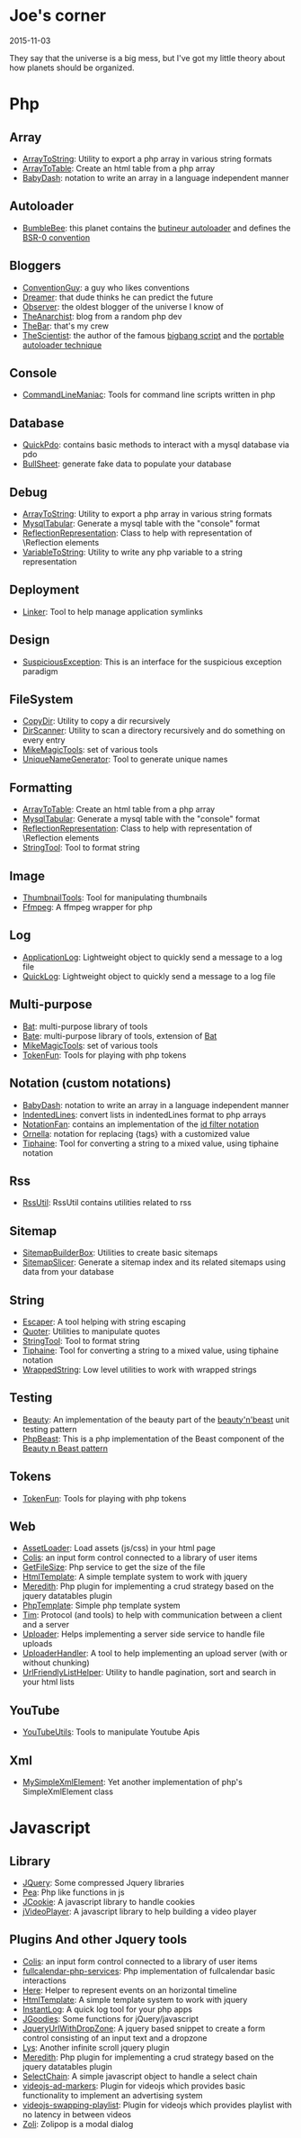 Joe's corner
=================
2015-11-03



They say that the universe is a big mess,
but I've got my little theory about how planets should be organized.





Php
=======


Array 
--------------
- [ArrayToString](https://github.com/lingtalfi/ArrayToString): Utility to export a php array in various string formats 
- [ArrayToTable](https://github.com/lingtalfi/ArrayToTable): Create an html table from a php array
- [BabyDash](https://github.com/lingtalfi/BabyDash): notation to write an array in a language independent manner



Autoloader 
--------------
- [BumbleBee](https://github.com/lingtalfi/BumbleBee): this planet contains the [butineur autoloader](https://github.com/lingtalfi/BumbleBee/tree/master/Autoload) and defines the [BSR-0 convention](https://github.com/lingtalfi/BumbleBee/blob/master/Autoload/convention.bsr0.eng.md) 


Bloggers
-----------
- [ConventionGuy](https://github.com/lingtalfi/ConventionGuy): a guy who likes conventions
- [Dreamer](https://github.com/lingtalfi/Dreamer): that dude thinks he can predict the future
- [Observer](https://github.com/lingtalfi/Observer): the oldest blogger of the universe I know of
- [TheAnarchist](https://github.com/lingtalfi/TheAnarchist): blog from a random php dev
- [TheBar](https://github.com/lingtalfi/TheBar): that's my crew
- [TheScientist](https://github.com/lingtalfi/TheScientist): the author of the famous [bigbang script](https://github.com/lingtalfi/TheScientist/blob/master/bigbang/bigbang.php) and the [portable autoloader technique](https://github.com/lingtalfi/TheScientist/blob/master/convention.portableAutoloader.eng.md)


Console
----------
- [CommandLineManiac](https://github.com/lingtalfi/CommandLineManiac): Tools for command line scripts written in php



Database 
--------------
- [QuickPdo](https://github.com/lingtalfi/QuickPdo): contains basic methods to interact with a mysql database via pdo 
- [BullSheet](https://github.com/lingtalfi/BullSheet): generate fake data to populate your database 


Debug 
--------------
- [ArrayToString](https://github.com/lingtalfi/ArrayToString): Utility to export a php array in various string formats 
- [MysqlTabular](https://github.com/lingtalfi/MysqlTabular): Generate a mysql table with the "console" format
- [ReflectionRepresentation](https://github.com/lingtalfi/ReflectionRepresentation): Class to help with representation of \Reflection elements
- [VariableToString](https://github.com/lingtalfi/VariableToString): Utility to write any php variable to a string representation


Deployment
--------------

- [Linker](https://github.com/lingtalfi/Linker): Tool to help manage application symlinks




Design
-----------
- [SuspiciousException](https://github.com/lingtalfi/SuspiciousException): This is an interface for the suspicious exception paradigm


FileSystem 
--------------

- [CopyDir](https://github.com/lingtalfi/CopyDir): Utility to copy a dir recursively
- [DirScanner](https://github.com/lingtalfi/DirScanner): Utility to scan a directory recursively and do something on every entry
- [MikeMagicTools](https://github.com/lingtalfi/MikeMagicTools): set of various tools
- [UniqueNameGenerator](https://github.com/lingtalfi/UniqueNameGenerator): Tool to generate unique names



Formatting
--------------
- [ArrayToTable](https://github.com/lingtalfi/ArrayToTable): Create an html table from a php array
- [MysqlTabular](https://github.com/lingtalfi/MysqlTabular): Generate a mysql table with the "console" format
- [ReflectionRepresentation](https://github.com/lingtalfi/ReflectionRepresentation): Class to help with representation of \Reflection elements
- [StringTool](https://github.com/lingtalfi/StringFormatter): Tool to format string


Image
--------------
- [ThumbnailTools](https://github.com/lingtalfi/ThumbnailTools): Tool for manipulating thumbnails
- [Ffmpeg](https://github.com/lingtalfi/Ffmpeg): A ffmpeg wrapper for php


Log 
--------------
- [ApplicationLog](https://github.com/lingtalfi/ApplicationLog): Lightweight object to quickly send a message to a log file
- [QuickLog](https://github.com/lingtalfi/QuickLog): Lightweight object to quickly send a message to a log file




Multi-purpose 
--------------
- [Bat](https://github.com/lingtalfi/Bat): multi-purpose library of tools
- [Bate](https://github.com/lingtalfi/Bate): multi-purpose library of tools, extension of [Bat](https://github.com/lingtalfi/Bat)
- [MikeMagicTools](https://github.com/lingtalfi/MikeMagicTools): set of various tools
- [TokenFun](https://github.com/lingtalfi/TokenFun): Tools for playing with php tokens


Notation (custom notations)
--------------
- [BabyDash](https://github.com/lingtalfi/BabyDash): notation to write an array in a language independent manner
- [IndentedLines](https://github.com/lingtalfi/IndentedLines): convert lists in indentedLines format to php arrays
- [NotationFan](https://github.com/lingtalfi/NotationFan): contains an implementation of the [id filter notation](https://github.com/lingtalfi/NotationFan/blob/master/IdFilter/notation.idFilter.eng.md)
- [Ornella](https://github.com/lingtalfi/Ornella): notation for replacing {tags} with a customized value 
- [Tiphaine](https://github.com/lingtalfi/Tiphaine): Tool for converting a string to a mixed value, using tiphaine notation



Rss
----------
- [RssUtil](https://github.com/lingtalfi/RssUtil): RssUtil contains utilities related to rss

Sitemap
----------
- [SitemapBuilderBox](https://github.com/lingtalfi/SitemapBuilderBox): Utilities to create basic sitemaps
- [SitemapSlicer](https://github.com/lingtalfi/SitemapSlicer): Generate a sitemap index and its related sitemaps using data from your database


String 
----------
- [Escaper](https://github.com/lingtalfi/Escaper): A tool helping with string escaping
- [Quoter](https://github.com/lingtalfi/Quoter): Utilities to manipulate quotes
- [StringTool](https://github.com/lingtalfi/StringFormatter): Tool to format string
- [Tiphaine](https://github.com/lingtalfi/Tiphaine): Tool for converting a string to a mixed value, using tiphaine notation
- [WrappedString](https://github.com/lingtalfi/WrappedString): Low level utilities to work with wrapped strings


Testing
----------
- [Beauty](https://github.com/lingtalfi/Beauty): An implementation of the beauty part of the [beauty'n'beast](https://github.com/lingtalfi/Dreamer/blob/master/UnitTesting/BeautyNBeast/pattern.beautyNBeast.eng.md) unit testing pattern
- [PhpBeast](https://github.com/lingtalfi/PhpBeast): This is a php implementation of the Beast component of the [Beauty n Beast pattern](https://github.com/lingtalfi/Dreamer/blob/master/UnitTesting/BeautyNBeast/pattern.beautyNBeast.eng.md)


Tokens
--------
- [TokenFun](https://github.com/lingtalfi/TokenFun): Tools for playing with php tokens



Web
--------
- [AssetLoader](https://github.com/lingtalfi/AssetLoader): Load assets (js/css) in your html page
- [Colis](https://github.com/lingtalfi/Colis): an input form control connected to a library of user items
- [GetFileSize](https://github.com/lingtalfi/GetFileSize): Php service to get the size of the file
- [HtmlTemplate](https://github.com/lingtalfi/HtmlTemplate): A simple template system to work with jquery
- [Meredith](https://github.com/lingtalfi/Meredith): Php plugin for implementing a crud strategy based on the jquery datatables plugin
- [PhpTemplate](https://github.com/lingtalfi/PhpTemplate): Simple php template system
- [Tim](https://github.com/lingtalfi/Tim): Protocol (and tools) to help with communication between a client and a server
- [Uploader](https://github.com/lingtalfi/Uploader): Helps implementing a server side service to handle file uploads
- [UploaderHandler](https://github.com/lingtalfi/UploaderHandler): A tool to help implementing an upload server (with or without chunking)
- [UrlFriendlyListHelper](https://github.com/lingtalfi/UrlFriendlyListHelper): Utility to handle pagination, sort and search in your html lists



YouTube
------------
- [YouTubeUtils](https://github.com/lingtalfi/YouTubeUtils): Tools to manipulate Youtube Apis



Xml
----------
- [MySimpleXmlElement](https://github.com/lingtalfi/MySimpleXmlElement): Yet another implementation of php's SimpleXmlElement class






Javascript
=============

Library
----------
- [JQuery](https://github.com/lingtalfi/JQuery): Some compressed Jquery libraries
- [Pea](https://github.com/lingtalfi/Pea): Php like functions in js
- [JCookie](https://github.com/lingtalfi/JCookie): A javascript library to handle cookies
- [jVideoPlayer](https://github.com/lingtalfi/jVideoPlayer): A javascript library to help building a video player




Plugins And other Jquery tools
----------
- [Colis](https://github.com/lingtalfi/Colis): an input form control connected to a library of user items
- [fullcalendar-php-services](https://github.com/lingtalfi/fullcalendar-php-services): Php implementation of fullcalendar basic interactions
- [Here](https://github.com/lingtalfi/Here): Helper to represent events on an horizontal timeline
- [HtmlTemplate](https://github.com/lingtalfi/HtmlTemplate): A simple template system to work with jquery
- [InstantLog](https://github.com/lingtalfi/InstantLog): A quick log tool for your php apps
- [JGoodies](https://github.com/lingtalfi/JGoodies): Some functions for jQuery/javascript
- [JqueryUrlWithDropZone](https://github.com/lingtalfi/JqueryUrlWithDropZone): A jquery based snippet to create a form control consisting of an input text and a dropzone
- [Lys](https://github.com/lingtalfi/Lys): Another infinite scroll jquery plugin
- [Meredith](https://github.com/lingtalfi/Meredith): Php plugin for implementing a crud strategy based on the jquery datatables plugin
- [SelectChain](https://github.com/lingtalfi/SelectChain): A simple javascript object to handle a select chain
- [videojs-ad-markers](https://github.com/lingtalfi/videojs-ad-markers): Plugin for videojs which provides basic functionality to implement an advertising system
- [videojs-swapping-playlist](https://github.com/lingtalfi/videojs-swapping-playlist): Plugin for videojs which provides playlist with no latency in between videos
- [Zoli](https://github.com/lingtalfi/Zoli): Zolipop is a modal dialog











